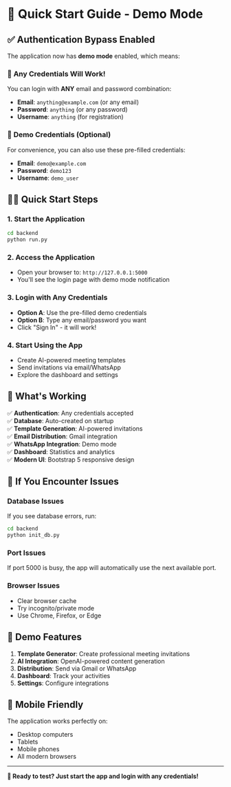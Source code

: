 # 🚀 Quick Start Guide - Demo Mode

## ✅ Authentication Bypass Enabled

The application now has **demo mode** enabled, which means:

### 🔑 **Any Credentials Will Work!**

You can login with **ANY** email and password combination:

- **Email**: `anything@example.com` (or any email)
- **Password**: `anything` (or any password)
- **Username**: `anything` (for registration)

### 📝 **Demo Credentials (Optional)**

For convenience, you can also use these pre-filled credentials:

- **Email**: `demo@example.com`
- **Password**: `demo123`
- **Username**: `demo_user`

## 🏃‍♂️ **Quick Start Steps**

### 1. **Start the Application**
```bash
cd backend
python run.py
```

### 2. **Access the Application**
- Open your browser to: `http://127.0.0.1:5000`
- You'll see the login page with demo mode notification

### 3. **Login with Any Credentials**
- **Option A**: Use the pre-filled demo credentials
- **Option B**: Type any email/password you want
- Click "Sign In" - it will work!

### 4. **Start Using the App**
- Create AI-powered meeting templates
- Send invitations via email/WhatsApp
- Explore the dashboard and settings

## 🎯 **What's Working**

✅ **Authentication**: Any credentials accepted  
✅ **Database**: Auto-created on startup  
✅ **Template Generation**: AI-powered invitations  
✅ **Email Distribution**: Gmail integration  
✅ **WhatsApp Integration**: Demo mode  
✅ **Dashboard**: Statistics and analytics  
✅ **Modern UI**: Bootstrap 5 responsive design  

## 🔧 **If You Encounter Issues**

### Database Issues
If you see database errors, run:
```bash
cd backend
python init_db.py
```

### Port Issues
If port 5000 is busy, the app will automatically use the next available port.

### Browser Issues
- Clear browser cache
- Try incognito/private mode
- Use Chrome, Firefox, or Edge

## 🎉 **Demo Features**

1. **Template Generator**: Create professional meeting invitations
2. **AI Integration**: OpenAI-powered content generation
3. **Distribution**: Send via Gmail or WhatsApp
4. **Dashboard**: Track your activities
5. **Settings**: Configure integrations

## 📱 **Mobile Friendly**

The application works perfectly on:
- Desktop computers
- Tablets
- Mobile phones
- All modern browsers

---

**🎯 Ready to test? Just start the app and login with any credentials!** 